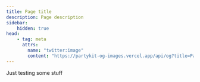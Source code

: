 ```yaml
---
title: Page title
description: Page description
sidebar:
    hidden: true
head:
    - tag: meta
      attrs:
        name: "twitter:image"
        content: "https://partykit-og-images.vercel.app/api/og?title=Page%20title&description=This%20page%20is%20about%20something,%20but%20also%20something%20else"
---
```


Just testing some stuff